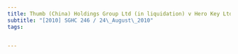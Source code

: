 ```yaml
---
title: Thumb (China) Holdings Group Ltd (in liquidation) v Hero Key Ltd 
subtitle: "[2010] SGHC 246 / 24\_August\_2010"
tags:


---
```


